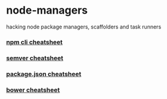 # node-managers

hacking node package managers, scaffolders and task runners

### [npm cli cheatsheet](npm/cli-cheatsheet.md)

### [semver cheatsheet](npm/semver-cheatsheet.md)

### [package.json cheatsheet](npm/package-cheatsheet.md)

### [bower cheatsheet](bower/readme.md)
